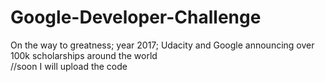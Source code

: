 # Google-Developer-Challenge
On the way to greatness; year 2017; Udacity and Google announcing over 100k scholarships around the world
<br>//soon I will upload the code
